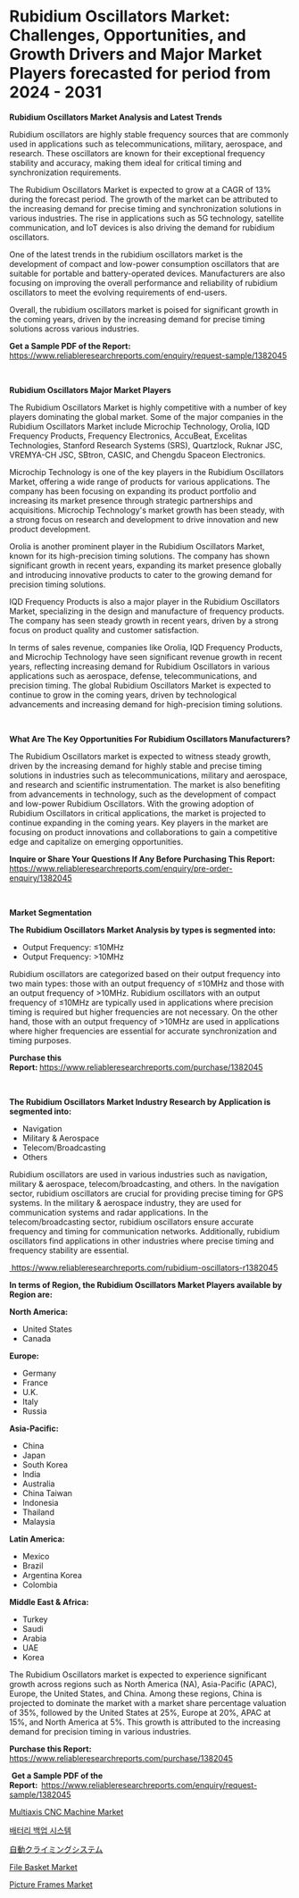 <p><h1>Rubidium Oscillators Market: Challenges, Opportunities, and Growth Drivers and Major Market Players forecasted for period from 2024 - 2031</h1></p><p><strong>Rubidium Oscillators Market Analysis and Latest Trends</strong></p>
<p><p>Rubidium oscillators are highly stable frequency sources that are commonly used in applications such as telecommunications, military, aerospace, and research. These oscillators are known for their exceptional frequency stability and accuracy, making them ideal for critical timing and synchronization requirements.</p><p>The Rubidium Oscillators Market is expected to grow at a CAGR of 13% during the forecast period. The growth of the market can be attributed to the increasing demand for precise timing and synchronization solutions in various industries. The rise in applications such as 5G technology, satellite communication, and IoT devices is also driving the demand for rubidium oscillators.</p><p>One of the latest trends in the rubidium oscillators market is the development of compact and low-power consumption oscillators that are suitable for portable and battery-operated devices. Manufacturers are also focusing on improving the overall performance and reliability of rubidium oscillators to meet the evolving requirements of end-users.</p><p>Overall, the rubidium oscillators market is poised for significant growth in the coming years, driven by the increasing demand for precise timing solutions across various industries.</p></p>
<p><strong>Get a Sample PDF of the Report:&nbsp;</strong> <a href="https://www.reliableresearchreports.com/enquiry/request-sample/1382045">https://www.reliableresearchreports.com/enquiry/request-sample/1382045</a></p>
<p>&nbsp;</p>
<p><strong>Rubidium Oscillators Major Market Players</strong></p>
<p><p>The Rubidium Oscillators Market is highly competitive with a number of key players dominating the global market. Some of the major companies in the Rubidium Oscillators Market include Microchip Technology, Orolia, IQD Frequency Products, Frequency Electronics, AccuBeat, Excelitas Technologies, Stanford Research Systems (SRS), Quartzlock, Ruknar JSC, VREMYA-CH JSC, SBtron, CASIC, and Chengdu Spaceon Electronics.</p><p>Microchip Technology is one of the key players in the Rubidium Oscillators Market, offering a wide range of products for various applications. The company has been focusing on expanding its product portfolio and increasing its market presence through strategic partnerships and acquisitions. Microchip Technology's market growth has been steady, with a strong focus on research and development to drive innovation and new product development.</p><p>Orolia is another prominent player in the Rubidium Oscillators Market, known for its high-precision timing solutions. The company has shown significant growth in recent years, expanding its market presence globally and introducing innovative products to cater to the growing demand for precision timing solutions.</p><p>IQD Frequency Products is also a major player in the Rubidium Oscillators Market, specializing in the design and manufacture of frequency products. The company has seen steady growth in recent years, driven by a strong focus on product quality and customer satisfaction.</p><p>In terms of sales revenue, companies like Orolia, IQD Frequency Products, and Microchip Technology have seen significant revenue growth in recent years, reflecting increasing demand for Rubidium Oscillators in various applications such as aerospace, defense, telecommunications, and precision timing. The global Rubidium Oscillators Market is expected to continue to grow in the coming years, driven by technological advancements and increasing demand for high-precision timing solutions.</p></p>
<p>&nbsp;</p>
<p><strong>What Are The Key Opportunities For Rubidium Oscillators Manufacturers?</strong></p>
<p><p>The Rubidium Oscillators market is expected to witness steady growth, driven by the increasing demand for highly stable and precise timing solutions in industries such as telecommunications, military and aerospace, and research and scientific instrumentation. The market is also benefiting from advancements in technology, such as the development of compact and low-power Rubidium Oscillators. With the growing adoption of Rubidium Oscillators in critical applications, the market is projected to continue expanding in the coming years. Key players in the market are focusing on product innovations and collaborations to gain a competitive edge and capitalize on emerging opportunities.</p></p>
<p><strong>Inquire or Share Your Questions If Any Before Purchasing This Report:</strong> <a href="https://www.reliableresearchreports.com/enquiry/pre-order-enquiry/1382045">https://www.reliableresearchreports.com/enquiry/pre-order-enquiry/1382045</a></p>
<p>&nbsp;</p>
<p><strong>Market Segmentation</strong></p>
<p><strong>The Rubidium Oscillators Market Analysis by types is segmented into:</strong></p>
<p><ul><li>Output Frequency: ≤10MHz</li><li>Output Frequency: >10MHz</li></ul></p>
<p><p>Rubidium oscillators are categorized based on their output frequency into two main types: those with an output frequency of ≤10MHz and those with an output frequency of >10MHz. Rubidium oscillators with an output frequency of ≤10MHz are typically used in applications where precision timing is required but higher frequencies are not necessary. On the other hand, those with an output frequency of >10MHz are used in applications where higher frequencies are essential for accurate synchronization and timing purposes.</p></p>
<p><strong>Purchase this Report:&nbsp;</strong><a href="https://www.reliableresearchreports.com/purchase/1382045">https://www.reliableresearchreports.com/purchase/1382045</a></p>
<p>&nbsp;</p>
<p><strong>The Rubidium Oscillators Market Industry Research by Application is segmented into:</strong></p>
<p><ul><li>Navigation</li><li>Military & Aerospace</li><li>Telecom/Broadcasting</li><li>Others</li></ul></p>
<p><p>Rubidium oscillators are used in various industries such as navigation, military & aerospace, telecom/broadcasting, and others. In the navigation sector, rubidium oscillators are crucial for providing precise timing for GPS systems. In the military & aerospace industry, they are used for communication systems and radar applications. In the telecom/broadcasting sector, rubidium oscillators ensure accurate frequency and timing for communication networks. Additionally, rubidium oscillators find applications in other industries where precise timing and frequency stability are essential.</p></p>
<p><a href="https://www.reliableresearchreports.com/rubidium-oscillators-r1382045">&nbsp;https://www.reliableresearchreports.com/rubidium-oscillators-r1382045</a></p>
<p><strong>In terms of Region, the Rubidium Oscillators Market Players available by Region are:</strong></p>
<p>
    <p> <strong> North America: </strong>
        <ul>
            <li>United States</li>
            <li>Canada</li>
        </ul>
        </p> 
    <p> <strong> Europe: </strong>
        <ul>
            <li>Germany</li>
            <li>France</li>
            <li>U.K.</li>
            <li>Italy</li>
            <li>Russia</li>
        </ul>
        </p> 
    <p> <strong> Asia-Pacific: </strong>
        <ul>
            <li>China</li>
            <li>Japan</li>
            <li>South Korea</li>
            <li>India</li>
            <li>Australia</li>
            <li>China Taiwan</li>
            <li>Indonesia</li>
            <li>Thailand</li>
            <li>Malaysia</li>
        </ul>
        </p> 
    <p> <strong> Latin America: </strong>
        <ul>
            <li>Mexico</li>
            <li>Brazil</li>
            <li>Argentina Korea</li>
            <li>Colombia</li>
        </ul>
        </p> 
    <p> <strong> Middle East & Africa: </strong>
        <ul>
            <li>Turkey</li>
            <li>Saudi</li>
            <li>Arabia</li>
            <li>UAE</li>
            <li>Korea</li>
        </ul>
    </p>
    </p>
<p><p>The Rubidium Oscillators market is expected to experience significant growth across regions such as North America (NA), Asia-Pacific (APAC), Europe, the United States, and China. Among these regions, China is projected to dominate the market with a market share percentage valuation of 35%, followed by the United States at 25%, Europe at 20%, APAC at 15%, and North America at 5%. This growth is attributed to the increasing demand for precision timing in various industries.</p></p>
<p><strong>Purchase this Report: </strong><a href="https://www.reliableresearchreports.com/purchase/1382045">https://www.reliableresearchreports.com/purchase/1382045</a></p>
<p>&nbsp;<strong>Get a Sample PDF of the Report:&nbsp;&nbsp;</strong><a href="https://www.reliableresearchreports.com/enquiry/request-sample/1382045">https://www.reliableresearchreports.com/enquiry/request-sample/1382045</a></p>
<p><strong></strong></p>
<p><p><a href="https://issuu.com/reportprime-2/docs/multiaxis-cnc-machine-market-size-2030.pptx">Multiaxis CNC Machine Market</a></p><p><a href="https://github.com/hzumrdvas204296/Market-Research-Report-List-3/blob/main/473404941107.md">배터리 백업 시스템</a></p><p><a href="https://github.com/avbqbctihcbe2/Market-Research-Report-List-3/blob/main/882120031509.md">自動クライミングシステム</a></p><p><a href="https://github.com/DarrenSipes1990/Market-Research-Report-List-2/blob/main/file-basket-market.md">File Basket Market</a></p><p><a href="https://github.com/Airanohannonzb68e5pb53oc1/Market-Research-Report-List-3/blob/main/picture-frames-market.md">Picture Frames Market</a></p></p>
